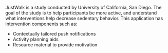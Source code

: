 JustWalk is a study conducted by University of California, San Diego. The goal of the study is to help participants be more active, and understand what interventions help decrease sedentary behavior. This application has intervention components such as:
- Contextually tailored push notifications
- Activity planning aids
- Resource material to provide motivation
